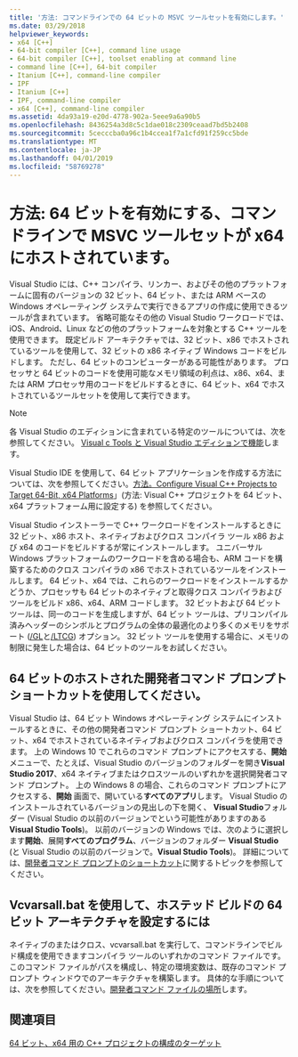 ```yaml
---
title: '方法: コマンドラインでの 64 ビットの MSVC ツールセットを有効にします。'
ms.date: 03/29/2018
helpviewer_keywords:
- x64 [C++]
- 64-bit compiler [C++], command line usage
- 64-bit compiler [C++], toolset enabling at command line
- command line [C++], 64-bit compiler
- Itanium [C++], command-line compiler
- IPF
- Itanium [C++]
- IPF, command-line compiler
- x64 [C++], command-line compiler
ms.assetid: 4da93a19-e20d-4778-902a-5eee9a6a90b5
ms.openlocfilehash: 8436254a3d8c5c1dae018c2309ceaad7bd5b2408
ms.sourcegitcommit: 5cecccba0a96c1b4ccea1f7a1cfd91f259cc5bde
ms.translationtype: MT
ms.contentlocale: ja-JP
ms.lasthandoff: 04/01/2019
ms.locfileid: "58769278"
---
```

# <a name="how-to-enable-a-64-bit-x64-hosted-msvc-toolset-on-the-command-line"></a>方法: 64 ビットを有効にする、コマンドラインで MSVC ツールセットが x64 にホストされています。

Visual Studio には、C++ コンパイラ、リンカー、およびその他のプラットフォームに固有のバージョンの 32 ビット、64 ビット、または ARM ベースの Windows オペレーティング システムで実行できるアプリの作成に使用できるツールが含まれています。 省略可能なその他の Visual Studio ワークロードでは、iOS、Android、Linux などの他のプラットフォームを対象とする C++ ツールを使用できます。 既定ビルド アーキテクチャでは、32 ビット、x86 でホストされているツールを使用して、32 ビットの x86 ネイティブ Windows コードをビルドします。 ただし、64 ビットのコンピューターがある可能性があります。 プロセッサと 64 ビットのコードを使用可能なメモリ領域の利点は、x86、x64、または ARM プロセッサ用のコードをビルドするときに、64 ビット、x64 でホストされているツールセットを使用して実行できます。

> [!NOTE]
> 各 Visual Studio のエディションに含まれている特定のツールについては、次を参照してください。 [Visual c Tools と Visual Studio エディションで機能](../overview/visual-cpp-tools-and-features-in-visual-studio-editions.md)します。
>
> Visual Studio IDE を使用して、64 ビット アプリケーションを作成する方法については、次を参照してください。[方法。Configure Visual C++ Projects to Target 64-Bit, x64 Platforms](how-to-configure-visual-cpp-projects-to-target-64-bit-platforms.md)」(方法: Visual C++ プロジェクトを 64 ビット、x64 プラットフォーム用に設定する) を参照してください。

Visual Studio インストーラーで C++ ワークロードをインストールするときに 32 ビット、x86 ホスト、ネイティブおよびクロス コンパイラ ツール x86 および x64 のコードをビルドするが常にインストールします。 ユニバーサル Windows プラットフォームのワークロードを含める場合も、ARM コードを構築するためのクロス コンパイラの x86 でホストされているツールをインストールします。 64 ビット、x64 では、これらのワークロードをインストールするかどうか、プロセッサも 64 ビットのネイティブと取得クロス コンパイラおよびツールをビルド x86、x64、ARM コードします。 32 ビットおよび 64 ビット ツールは、同一のコードを生成しますが、64 ビット ツールは、プリコンパイル済みヘッダーのシンボルとプログラムの全体の最適化のより多くのメモリをサポート ([/GL](reference/gl-whole-program-optimization.md)と[/LTCG](reference/ltcg-link-time-code-generation.md)) オプション。 32 ビット ツールを使用する場合に、メモリの制限に発生した場合は、64 ビットのツールをお試しください。

## <a name="use-a-64-bit-hosted-developer-command-prompt-shortcut"></a>64 ビットのホストされた開発者コマンド プロンプト ショートカットを使用してください。

Visual Studio は、64 ビット Windows オペレーティング システムにインストールするときに、その他の開発者コマンド プロンプト ショートカット、64 ビット、x64 でホストされているネイティブおよびクロス コンパイラを使用できます。 上の Windows 10 でこれらのコマンド プロンプトにアクセスする、**開始**メニューで、たとえば、Visual Studio のバージョンのフォルダーを開き**Visual Studio 2017**、x64 ネイティブまたはクロスツールのいずれかを選択開発者コマンド プロンプト。 上の Windows 8 の場合、これらのコマンド プロンプトにアクセスする、**開始** 画面で、開いている**すべてのアプリ**します。 Visual Studio のインストールされているバージョンの見出しの下を開く、 **Visual Studio**フォルダー (Visual Studio の以前のバージョンでという可能性がありますのある**Visual Studio Tools**)。 以前のバージョンの Windows では、次のように選択します**開始**、展開**すべてのプログラム**、バージョンのフォルダー **Visual Studio** (と Visual Studio の以前のバージョンで。**Visual Studio Tools**)。 詳細については、[開発者コマンド プロンプトのショートカット](building-on-the-command-line.md#developer_command_prompt_shortcuts)に関するトピックを参照してください。

## <a name="use-vcvarsallbat-to-set-a-64-bit-hosted-build-architecture"></a>Vcvarsall.bat を使用して、ホステッド ビルドの 64 ビット アーキテクチャを設定するには

ネイティブのまたはクロス、vcvarsall.bat を実行して、コマンドラインでビルド構成を使用できますコンパイラ ツールのいずれかのコマンド ファイルです。 このコマンド ファイルがパスを構成し、特定の環境変数は、既存のコマンド プロンプト ウィンドウでのアーキテクチャを構築します。 具体的な手順については、次を参照してください。[開発者コマンド ファイルの場所](building-on-the-command-line.md#developer_command_file_locations)します。

## <a name="see-also"></a>関連項目

[64 ビット、x64 用の C++ プロジェクトの構成のターゲット](configuring-programs-for-64-bit-visual-cpp.md)<br/>
